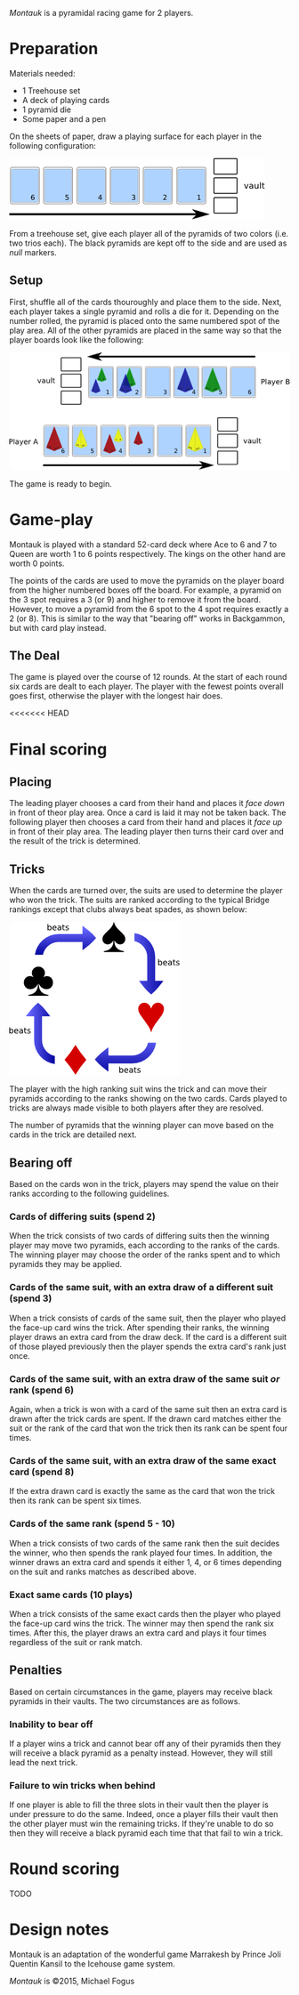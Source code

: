 *Montauk* is a pyramidal racing game for 2 players.

Preparation
===========

Materials needed:

 * 1 Treehouse set
 * A deck of playing cards
 * 1 pyramid die
 * Some paper and a pen

On the sheets of paper, draw a playing surface for each player in the following configuration:

![playerboard](https://raw.githubusercontent.com/fogus/spiel/master/pyramidenspiel/montauk/graphics/play-area.png)

From a treehouse set, give each player all of the pyramids of two colors (i.e. two trios each).  The black pyramids are kept off to the side and are used as *null* markers.

Setup
-----

First, shuffle all of the cards thouroughly and place them to the side.  Next, each player takes a single pyramid and rolls a die for it.  Depending on the number rolled, the pyramid is placed onto the same numbered spot of the play area.  All of the other pyramids are placed in the same way so that the player boards look like the following:

![playerboard-pop](https://raw.githubusercontent.com/fogus/spiel/master/pyramidenspiel/montauk/graphics/play-area-populated.png)

The game is ready to begin.

Game-play
=========

Montauk is played with a standard 52-card deck where Ace to 6 and 7 to Queen are worth 1 to 6 points respectively.  The kings on the other hand are worth 0 points.

The points of the cards are used to move the pyramids on the player board from the higher numbered boxes off the board.  For example, a pyramid on the 3 spot requires a 3 (or 9) and higher to remove it from the board.  However, to move a pyramid from the 6 spot to the 4 spot requires exactly a 2 (or 8).  This is similar to the way that "bearing off" works in Backgammon, but with card play instead.

The Deal
--------

The game is played over the course of 12 rounds.  At the start of each round six cards are dealt to each player.  The player with the fewest points overall goes first, otherwise the player with the longest hair does.

<<<<<<< HEAD

Final scoring
=======
Placing
-------

The leading player chooses a card from their hand and places it *face down* in front of theor play area.  Once a card is laid it may not be taken back.  The following player then chooses a card from their hand and places it *face up* in front of their play area.  The leading player then turns their card over and the result of the trick is determined.

Tricks
------

When the cards are turned over, the suits are used to determine the player who won the trick.  The suits are ranked according to the typical Bridge rankings except that clubs always beat spades, as shown below:

![suit ranks](https://raw.githubusercontent.com/fogus/spiel/master/pyramidenspiel/montauk/graphics/suit-ranks.png)

The player with the high ranking suit wins the trick and can move their pyramids according to the ranks showing on the two cards.  Cards played to tricks are always made visible to both players after they are resolved.

The number of pyramids that the winning player can move based on the cards in the trick are detailed next.

Bearing off
-----------

Based on the cards won in the trick, players may spend the value on their ranks according to the following guidelines.

### Cards of differing suits (spend 2)

When the trick consists of two cards of differing suits then the winning player may move two pyramids, each according to the ranks of the cards.  The winning player may choose the order of the ranks spent and to which pyramids they may be applied.

### Cards of the same suit, with an extra draw of a different suit (spend 3)

When a trick consists of cards of the same suit, then the player who played the face-up card wins the trick.  After spending their ranks, the winning player draws an extra card from the draw deck.  If the card is a different suit of those played previously then the player spends the extra card's rank just once.

### Cards of the same suit, with an extra draw of the same suit *or* rank (spend 6)

Again, when a trick is won with a card of the same suit then an extra card is drawn after the trick cards are spent.  If the drawn card matches either the suit or the rank of the card that won the trick then its rank can be spent four times.

### Cards of the same suit, with an extra draw of the same exact card (spend 8)

If the extra drawn card is exactly the same as the card that won the trick then its rank can be spent six times.

### Cards of the same rank (spend 5 - 10)

When a trick consists of two cards of the same rank then the suit decides the winner, who then spends the rank played four times.  In addition, the winner draws an extra card and spends it either 1, 4, or 6 times depending on the suit and ranks matches as described above.

### Exact same cards (10 plays)

When a trick consists of the same exact cards then the player who played the face-up card wins the trick.  The winner may then spend the rank six times.  After this, the player draws an extra card and plays it four times regardless of the suit or rank match.

Penalties
---------

Based on certain circumstances in the game, players may receive black pyramids in their vaults.  The two circumstances are as follows.

### Inability to bear off

If a player wins a trick and cannot bear off any of their pyramids then they will receive a black pyramid as a penalty instead.  However, they will still lead the next trick.

### Failure to win tricks when behind

If one player is able to fill the three slots in their vault then the player is under pressure to do the same.  Indeed, once a player fills their vault then the other player must win the remaining tricks.  If they're unable to do so then they will receive a black pyramid each time that that fail to win a trick.

Round scoring
=============

TODO

Design notes
============

Montauk is an adaptation of the wonderful game Marrakesh by Prince Joli Quentin Kansil to the Icehouse game system.


*Montauk* is &copy;2015, Michael Fogus

